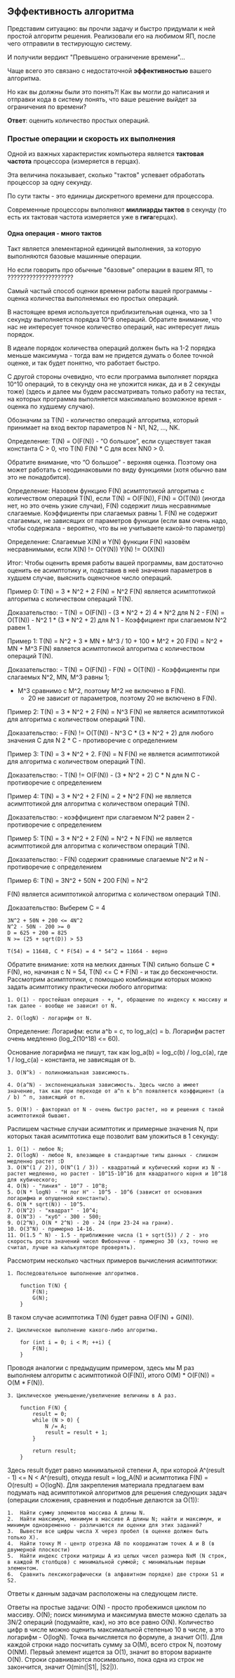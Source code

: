 ## Эффективность алгоритма

Представим ситуацию: вы прочли задачу и быстро придумали к ней простой алгоритм решения. Реализовали его на любимом ЯП, после чего отправили в тестирующую систему.

И получили вердикт "Превышено ограничение времени"...

Чаще всего это связано с недостаточной **эффективностью** вашего алгоритма.

Но как вы должны были это понять?! Как вы могли до написания и отправки кода в систему понять, что ваше решение выйдет за ограничения по времени?

**Ответ**: оценить количество простых операций.

### Простые операции и скорость их выполнения

Одной из важных характеристик компьютера является **тактовая частота** процессора (измеряется в герцах).

Эта величина показывает, сколько "тактов" успевает обработать процессор за одну секунду.

По сути такты - это единицы дискретного времени для процессора.

Современные процессоры выполняют **миллиарды тактов** в секунду (то есть их тактовая частота измеряется уже в **гига**герцах).

#### Одна операция - много тактов

Такт является элементарной единицей выполнения, за которую выполняются базовые машинные операции.

Но если говорить про обычные "базовые" операции в вашем ЯП, то  ?????????????????????

Самый частый способ оценки времени работы вашей программы - оценка количества выполняемых ею простых операций.

В настоящее время используется приблизительная оценка, что за 1 секунду выполняется порядка 10^8 операций. Обратите внимание, что нас не интересует точное количество операций, нас интересует лишь порядок. 

В идеале порядок количества операций должен быть на 1-2 порядка меньше максимума - тогда вам не придется думать о более точной оценке, и так будет понятно, что работает быстро. 

С другой стороны очевидно, что если программа выполняет порядка 10^10 операций, то в секунду она не уложится никак, да и в 2 секунды тоже) (здесь и далее мы будем рассматривать только работу на тестах, на которых программа выполняется максимально возможное время - оценка по худшему случаю).

Обозначим за T(N) - количество операций алгоритма, который принимает на вход вектор параметров N - N1, N2, ..., NK.

Определение: T(N) = O(F(N)) - “О большое”, если существует такая константа C > 0, 
что T(N)  F(N) * C для всех NN0 > 0.

Обратите внимание, что “О большое” - верхняя оценка. Поэтому она может работать с неодинаковыми по виду функциями (хотя обычно вам это не понадобится).

Определение: Назовем функцию F(N) асимптотикой алгоритма с количеством операций T(N), если 
T(N) = O(F(N)), 
F(N) = O(T(N)) (иногда нет, но это очень узкие случаи), 
F(N) содержит лишь несравнимые слагаемые. Коэффициенты при слагаемых равны 1.
F(N) не содержит слагаемых, не зависящих от параметров функции (если вам очень надо, чтобы содержала - вероятно, что вы не учитываете какой-то параметр)

Определение: Слагаемые X(N) и Y(N) функции F(N) назовём несравнимыми, если 
X(N) != O(Y(N))
Y(N) != O(X(N))

Итог: Чтобы оценить время работы вашей программы, вам достаточно оценить ее асимптотику и, подставив в неё значения параметров в худшем случае, выяснить оценочное число операций.

Пример 0: 
T(N) = 3 * N^2 + 2
F(N) = N^2
F(N) является асимптотикой алгоритма с количеством операций T(N).

Доказательство:
	- T(N) = O(F(N)) - (3 * N^2 + 2) 4 * N^2 для N  2
	- F(N) = O(T(N)) - N^2  1 * (3 * N^2 + 2) для N  1
	- Коэффициент при слагаемом N^2 равен 1.

Пример 1: 
T(N) = N^2 + 3 * MN + M^3 / 10 + 100 * M^2 + 20
F(N) = N^2 + MN + M^3
F(N) является асимптотикой алгоритма с количеством операций T(N).

Доказательство:
	- T(N) = O(F(N))
	- F(N) = O(T(N)) 
	- Коэффициенты при слагаемых N^2, MN, M^3 равны 1; 
- M^3 сравнимо с M^2, поэтому M^2 не включено в F(N).
	- 20 не зависит от параметров, поэтому 20 не включено в F(N).

Пример 2:
	T(N) = 3 * N^2 + 2
	F(N) = N^3
	F(N) не является асимптотикой для алгоритма с количеством операций T(N).

Доказательство:
	- F(N) != O(T(N)) - N^3  C * (3 * N^2 + 2) для любого значения C для N 2 * С - противоречие с определением

Пример 3:
	T(N) = 3 * N^2 + 2.
F(N) = N
	F(N) не является асимптотикой для алгоритма с количеством операций T(N).

Доказательство:
	- T(N) != O(F(N)) - (3 * N^2 + 2)  С * N для N  С - противоречие с определением

Пример 4:
	T(N) = 3 * N^2 + 2
	F(N) = 2 * N^2
F(N) не является асимптотикой для алгоритма с количеством операций T(N).

Доказательство:
	- коэффициент при слагаемом N^2 равен 2 - противоречие с определением

Пример 5:
	T(N) = 3 * N^2 + 2
	F(N) = N^2 + N
F(N) не является асимптотикой для алгоритма с количеством операций T(N).

Доказательство:
	- F(N) содержит сравнимые слагаемые N^2 и N - противоречие с определением

Пример 6:
	T(N) = 3N^2 + 50N + 200
	F(N) = N^2

F(N) является асимптотикой алгоритма с количеством операций T(N).

Доказательство:
Выберем C = 4 

	3N^2 + 50N + 200 <= 4N^2
	N^2 - 50N - 200 >= 0
	D = 625 + 200 = 825
	N >= (25 + sqrt(D)) > 53

	T(54) = 11648, C * F(54) = 4 * 54^2 = 11664 - верно

Обратите внимание: хотя на мелких данных T(N) сильно больше C * F(N), но, начиная с N = 54, T(N) <= C * F(N) - и так до бесконечности.
Рассмотрим асимптотики, с помощью комбинации которых можно задать асимптотику практически любого алгоритма:

	1. O(1) - простейшая операция - +, *, обращение по индексу к массиву и так далее - вообще не зависит от N.

	2. O(logN) - логарифм от N. 

Определение: Логарифм: если a^b = c, то log_a(c) = b. 
Логарифм растет очень медленно (log_2(10^18) <= 60).

Основание логарифма не пишут, так как log_a(b) = log_c(b) / log_c(a), где 1 / log_c(a) - константа, не зависящая от b. 

	3. O(N^k) - полиномиальная зависимость.

	4. O(a^N) - экспоненциальная зависимость. Здесь число a имеет значение, так как при переходе от a^n к b^n появляется коэффициент (a / b) ^ n, зависящий от n.

	5. O(N!) - факториал от N - очень быстро растет, но и решения с такой асимптотикой бывают.
	
Распишем частные случаи асимптотик и примерные значения N, при которых такая асимптотика еще позволит вам уложиться в 1 секунду:

	1. O(1) - любое N;
	2. O(logN) - любое N, влезающее в стандартные типы данных - слишком медленно растет :D
	3. O(N^(1 / 2)), O(N^(1 / 3)) - квадратный и кубический корни из N - растет медленно, но растет - 10^15-10^16 для квадратного корня и 10^18 для кубического;
	4. O(N) - "линия" - 10^7 - 10^8;
	5. O(N * logN) - "Н лог Н" - 10^5 - 10^6 (зависит от основания логарифма и опущенной константы).
	6. O(N * sqrt(N)) - 10^5.
	7. O(N^2) - "квадрат" - 10^4;
	8. O(N^3) - "куб" - 300 - 500;
	9. O(2^N), O(N * 2^N) - 20 - 24 (при 23-24 на грани).
	10. O(3^N) - примерно 14-16.
	11. O(1.5 ^ N) - 1.5 - приближение числа (1 + sqrt(5)) / 2 - это скорость роста значений чисел Фибоначчи - примерно 30 (хз, точно не считал, лучше на калькуляторе проверять).

Рассмотрим несколько частных примеров вычисления асимптотики:

	1. Последовательное выполнение алгоритмов.
	
		function T(N) {
			F(N);
			G(N);
		}	
	
В таком случае асимптотика T(N) будет равна O(F(N) + G(N)).
	
	2. Циклическое выполнение какого-либо алгоритма.
	
		for (int i = 0; i < M; ++i) {
			F(N);
		}
		
Проводя аналогии с предыдущим примером, здесь мы M раз выполняем алгоритм с асимптотикой O(F(N)), итого O(M) * O(F(N)) = O(M * F(N)).
	
	3. Циклическое уменьшение/увеличение величины в A раз.
	
		function F(N) {
			result = 0;
			while (N > 0) {
				N /= A;
				result = result + 1;
			}
			
			return result;
		}
		
Здесь result будет равно минимальной степени A, при которой A^(result - 1) <= N < A^(result), откуда result = log_A(N) и асимптотика F(N) = O(result) = O(logN).
Для закрепления материала предлагаем вам подумать над асимптотикой алгоритмов для решения следующих задач (операции сложения, сравнения и подобные делаются за O(1)):

	1.  Найти сумму элементов массива A длины N. 
	2.  Найти максимум, минимум в массиве A длины N; найти и максимум, и минимум одновременно - различаются ли оценки для этих заданий? 
	3.  Вывести все цифры числа Х через пробел (в оценке должен быть только Х).
	4.  Найти точку M - центр отрезка AB по координатам точек A и B (в двумерной плоскости)
	5.  Найти индекс строки матрицы A из целых чисел размера NxM (N cтрок, в каждой M столбцов) с минимальной суммой; с минимальным первым элементом.
	6.  Сравнить лексикографически (в алфавитном порядке) две строки S1 и S2.

Ответы к данным задачам расположены на следующем листе.

Ответы на простые задачи:
O(N) - просто пробежимся циклом по массиву.
O(N); поиск минимума и максимума вместе можно сделать за 3N/2 операций (подумайте, как), но это все равно O(N).
Количество цифр в числе можно оценить максимальной степенью 10 в числе, а это логарифм - O(logN).
Точка вычисляется по формуле, а значит O(1).
Для каждой строки надо посчитать сумму за O(M), всего строк N, поэтому O(NM). Первый элемент ищется за O(1), значит во втором варианте O(N).
Строки сравниваются посимвольно, пока одна из строк не закончится, значит O(min(|S1|, |S2|)).


